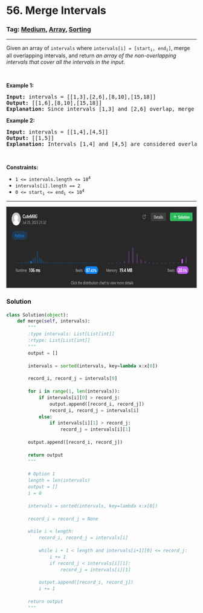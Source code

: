 # 56. Merge Intervals
### Tag: [Medium](https://github.com/TheOnlyMiki/LeetCode-For-Fun/tree/main#medium-level), [Array](https://github.com/TheOnlyMiki/LeetCode-For-Fun/tree/main#array), [Sorting](https://github.com/TheOnlyMiki/LeetCode-For-Fun/tree/main#sorting)
---

<div class="px-5 pt-4"><div class="flex"></div><div class="_1l1MA" data-track-load="description_content"><p>Given an array&nbsp;of <code>intervals</code>&nbsp;where <code>intervals[i] = [start<sub>i</sub>, end<sub>i</sub>]</code>, merge all overlapping intervals, and return <em>an array of the non-overlapping intervals that cover all the intervals in the input</em>.</p>

<p>&nbsp;</p>
<p><strong class="example">Example 1:</strong></p>

<pre><strong>Input:</strong> intervals = [[1,3],[2,6],[8,10],[15,18]]
<strong>Output:</strong> [[1,6],[8,10],[15,18]]
<strong>Explanation:</strong> Since intervals [1,3] and [2,6] overlap, merge them into [1,6].
</pre>

<p><strong class="example">Example 2:</strong></p>

<pre><strong>Input:</strong> intervals = [[1,4],[4,5]]
<strong>Output:</strong> [[1,5]]
<strong>Explanation:</strong> Intervals [1,4] and [4,5] are considered overlapping.
</pre>

<p>&nbsp;</p>
<p><strong>Constraints:</strong></p>

<ul>
	<li><code>1 &lt;= intervals.length &lt;= 10<sup>4</sup></code></li>
	<li><code>intervals[i].length == 2</code></li>
	<li><code>0 &lt;= start<sub>i</sub> &lt;= end<sub>i</sub> &lt;= 10<sup>4</sup></code></li>
</ul>
</div></div>

---
<img src="Submit.png" width="700" height="215" />

### Solution

```python
class Solution(object):
    def merge(self, intervals):
        """
        :type intervals: List[List[int]]
        :rtype: List[List[int]]
        """
        output = []

        intervals = sorted(intervals, key=lambda x:x[0])

        record_i, record_j = intervals[0] 

        for i in range(1, len(intervals)):
            if intervals[i][0] > record_j:
                output.append([record_i, record_j])
                record_i, record_j = intervals[i]
            else:
                if intervals[i][1] > record_j:
                    record_j = intervals[i][1]

        output.append([record_i, record_j])

        return output
        """

        # Option 1
        length = len(intervals)
        output = []
        i = 0 

        intervals = sorted(intervals, key=lambda x:x[0])

        record_i = record_j = None

        while i < length:
            record_i, record_j = intervals[i]

            while i + 1 < length and intervals[i+1][0] <= record_j:
                i += 1
                if record_j < intervals[i][1]:
                    record_j = intervals[i][1]

            output.append([record_i, record_j])
            i += 1

        return output
        """
```
